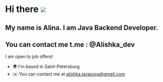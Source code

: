 Hi there ![](https://user-images.githubusercontent.com/18350557/176309783-0785949b-9127-417c-8b55-ab5a4333674e.gif)
==============================================================================================================================
My name is Alina.
I am Java Backend Developer.
----------------------------

You can contact me t.me : @Alishka_dev 
----------------------------
I am open to job offers!

*   🌍  I'm based in Saint-Petersburg
*   ✉️  You can contact me at [alishka.tarasova@gmail.com](mailto:alishka.tarasova@gmail.com)


<!--### Hi there 👋

#### My name is Alina, I am Java Backend Developer.  

#### You can contact me:
#### e-mail: alishka.tarasova@gmail.com
#### telegram : [@Alishka_dev](https://t.me/Alishka_dev)  

#### I am open to job offers!

<!--
**funnyDevGirl/funnyDevGirl** is a ✨ _special_ ✨ repository because its `README.md` (this file) appears on your GitHub profile.

Here are some ideas to get you started:

- 🔭 I’m currently working on ...
- 🌱 I’m currently learning ...
- 👯 I’m looking to collaborate on ...
- 🤔 I’m looking for help with ...
- 💬 Ask me about ...
- 📫 How to reach me: ...
- 😄 Pronouns: ...
- ⚡ Fun fact: ...
-->

